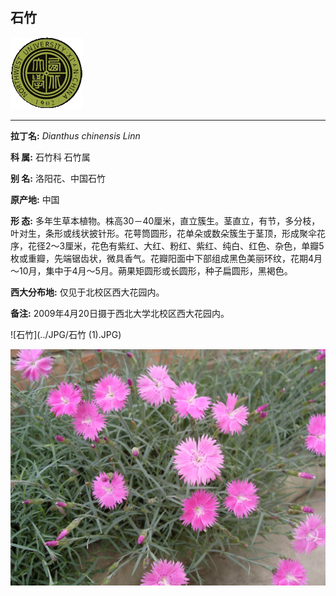 ## 石竹

![西北大学校园网络植物志](../JPG/nwu.gif)

---

**拉丁名:**  _Dianthus chinensis Linn_

**科 属:** 石竹科 石竹属

**别 名:** 洛阳花、中国石竹

**原产地:** 中国

**形  态:** 多年生草本植物。株高30－40厘米，直立簇生。茎直立，有节，多分枝，叶对生，条形或线状披针形。花萼筒圆形，花单朵或数朵簇生于茎顶，形成聚伞花序，花径2～3厘米，花色有紫红、大红、粉红、紫红、纯白、红色、杂色，单瓣5枚或重瓣，先端锯齿状，微具香气。花瓣阳面中下部组成黑色美丽环纹，花期4月～10月，集中于4月～5月。蒴果矩圆形或长圆形，种子扁圆形，黑褐色。

**西大分布地:** 仅见于北校区西大花园内。

**备注:** 2009年4月20日摄于西北大学北校区西大花园内。　

![石竹](../JPG/石竹 (1).JPG) 

![石竹](../JPG/石竹.JPG) 

